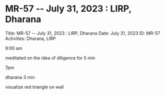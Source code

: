 # MR-57 -- July 31, 2023 : LIRP, Dharana

Title: MR-57 -- July 31, 2023 : LIRP, Dharana
Date: July 31, 2023
ID: MR-57
Activities: Dharana, LIRP

9:00 am

meditated on the idea of diligence for 5 min

7pm

dharana 3 min

visualize red triangle on wall